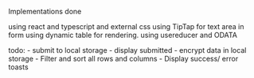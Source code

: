 Implementations done

using react and typescript and external css using TipTap for text area in form using dynamic table for rendering. using usereducer and ODATA

todo: - submit to local storage - display submitted - encrypt data in local storage - Filter and sort all rows and columns - Display success/ error toasts